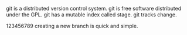 git is a distributed version control system.
git is free software distributed under the GPL.
git has a mutable index called stage.
git tracks change.

123456789
creating a new branch is quick and simple.
